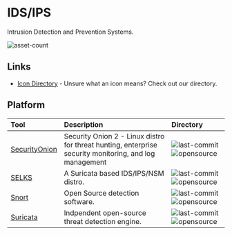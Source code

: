 # IDS/IPS

Intrusion Detection and Prevention Systems.

![asset-count](https://img.shields.io/badge/Tools%20%26%20Resources%20Available-3-947cb0?style=for-the-badge)

## Links <!-- {docsify-ignore} -->

- [Icon Directory](../ICONS.md) - Unsure what an icon means? Check out our directory.

## Platform

| Tool | Description | Directory |
| :--- | :--- | :--- |
| [SecurityOnion](https://github.com/Security-Onion-Solutions/securityonion) |   Security Onion 2 - Linux distro for threat hunting, enterprise security monitoring, and log management | ![last-commit](https://img.shields.io/github/last-commit/Security-Onion-Solutions/securityonion?color=947cb0&style=flat-square) ![opensource](https://raw.githubusercontent.com/InfosecHouse/InfosecHouse/main/docs/icons/opensource.png) |
| [SELKS](https://github.com/StamusNetworks/SELKS) | A Suricata based IDS/IPS/NSM distro.  | ![last-commit](https://img.shields.io/github/last-commit/StamusNetworks/SELKS?color=947cb0&style=flat-square) ![opensource](https://raw.githubusercontent.com/InfosecHouse/InfosecHouse/main/docs/icons/opensource.png) |
| [Snort](https://github.com/snort3/snort3) | Open Source detection software. | ![last-commit](https://img.shields.io/github/last-commit/snort3/snort3?color=947cb0&style=flat-square) ![opensource](https://raw.githubusercontent.com/InfosecHouse/InfosecHouse/main/docs/icons/opensource.png) |
| [Suricata](https://github.com/OISF/suricata) | Indpendent open-source threat detection engine. | ![last-commit](https://img.shields.io/github/last-commit/OISF/suricata?color=947cb0&style=flat-square) ![opensource](https://raw.githubusercontent.com/InfosecHouse/InfosecHouse/main/docs/icons/opensource.png) |